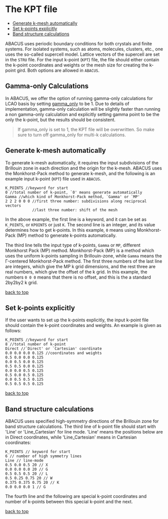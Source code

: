 # The KPT file

- [Generate k-mesh automatically](#generate-k-mesh-automatically)
- [Set k-points explicitly](#set-k-points-explicitly)
- [Band structure calculations](#band-structure-calculations)

ABACUS uses periodic boundary conditions for both crystals and finite systems. For isolated systems, such as atoms, molecules, clusters, etc., one uses the so-called supercell model. Lattice vectors of the supercell are set in the `STRU` file. For the input k-point (`KPT`) file, the file should either contain the k-point coordinates and weights or the mesh size for creating the k-point gird. Both options are allowed in `ABACUS`.

## Gamma-only Calculations

In ABACUS, we offer the option of running gamma-only calculations for LCAO basis by setting [gamma_only](./input-main.md#gamma_only) to be 1. Due to details of implementation, gamma-only calculation will be slightly faster than running a non gamma-only calculation and explicitly setting gamma point to be the only the k-point, but the results should be consistent.

> If gamma_only is set to 1, the KPT file will be overwritten. So make sure to turn off gamma_only for multi-k calculations.

## Generate k-mesh automatically

To generate k-mesh automatically, it requires the input subdivisions of the Brillouin zone
in each direction and the origin for the k-mesh. ABACUS uses the Monkhorst-Pack
method to generate k-mesh, and the following is an example input k-point (`KPT`) file used in
`ABACUS`.

```
K_POINTS //keyword for start
0 //total number of k-point, `0' means generate automatically
Gamma //which kind of Monkhorst-Pack method, `Gamma' or `MP'
2 2 2 0 0 0 //first three number: subdivisions along reciprocal vectors
            //last three number: shift of the mesh
```

In the above example, the first line is a keyword, and it can be set as `K_POINTS`, or `KPOINTS` or just `K`.
The second line is an integer, and its value determines how to get k-points. In this example, `0` means using Monkhorst-Pack (MP) method to generate k-points automatically.

The third line tells the input type of k-points, `Gamma` or `MP`, different Monkhorst Pack
(MP) method. Monkhorst-Pack (MP) is a method which uses the uniform k-points sampling in
Brillouin-zone, while `Gamma` means the &Gamma;-centered Monkhorst-Pack method.
The first three numbers of the last line are integers, which give the MP k grid dimensions, and
the rest three are real numbers, which give the offset of the k grid. In this example, the numbers
`0 0 0` means that there is no offset, and this is the a standard 2by2by2 k grid.

[back to top](#the-kpt-file)

## Set k-points explicitly

If the user wants to set up the k-points explicitly, the input k-point file should contain
the k-point coordinates and weights. An example is given as follows:

```
K_POINTS //keyword for start
8 //total number of k-point
Direct //`Direct' or `Cartesian' coordinate
0.0 0.0 0.0 0.125 //coordinates and weights
0.5 0.0 0.0 0.125
0.0 0.5 0.0 0.125
0.5 0.5 0.0 0.125
0.0 0.0 0.5 0.125
0.5 0.0 0.5 0.125
0.0 0.5 0.5 0.125
0.5 0.5 0.5 0.125
```

[back to top](#the-kpt-file)

## Band structure calculations

ABACUS uses specified high-symmetry directions of the Brillouin zone for band structure
calculations. The third line of k-point file should start with 'Line' or 'Line_Cartesian' for
line mode. 'Line' means the positions below are in Direct coordinates, while 'Line_Cartesian'
means in Cartesian coordinates:

```
K_POINTS // keyword for start
6 // number of high symmetry lines
Line // line-mode
0.5 0.0 0.5 20 // X
0.0 0.0 0.0 20 // G
0.5 0.5 0.5 20 // L
0.5 0.25 0.75 20 // W
0.375 0.375 0.75 20 // K
0.0 0.0 0.0 1 // G
```

The fourth line and the following are special k-point coordinates and number of k-points
between this special k-point and the next.

[back to top](#the-kpt-file)
